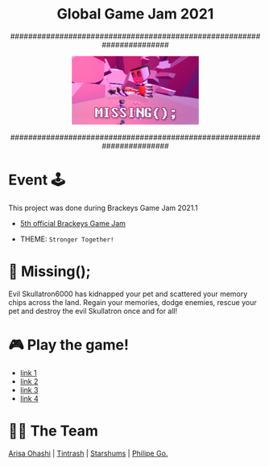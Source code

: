 <h1 align="center">Global Game Jam 2021</h1>

<p align="center">#######################################################################</p>


<p align="center"><img src="./media/background.png" width="50%" height="50%"></p>

<p align="center">#######################################################################</p>

# Event :joystick:

This project was done during Brackeys Game Jam 2021.1

- [5th official Brackeys Game Jam](https://globalgamejam.org/2021/games/team-01-amber-1)

- THEME: ``` Stronger Together! ```

# :game_die: Missing();  

Evil Skullatron6000 has kidnapped your pet and scattered your memory chips across the land. Regain your memories, dodge enemies, rescue your pet and destroy the evil Skullatron once and for all!

# :video_game: Play the game!   
- [link 1](https://philipego.itch.io/missing)
- [link 2](https://eternalodyssey10.itch.io/missing)
- [link 3](https://starshums.itch.io/missing)
- [link 4](https://vanillaspace.itch.io/missing)


# :man_technologist: The Team 

[Arisa Ohashi](https://github.com/VanillaSpace) | [Tintrash](https://github.com/tintrash08) | [Starshums](https://github.com/starshums) | [Philipe Go.](https://github.com/philipe-go)
